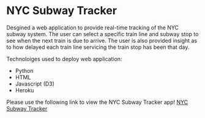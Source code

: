 # NYC Subway Tracker

Desgined a web application to provide real-time tracking of the NYC subway system. The user can select a specific train line and subway stop to see when the next train is due to arrive. The user is also provided insight as to how delayed each train line servicing the train stop has been that day. 

Technoloiges used to deploy web application:
- Python
- HTML
- Javascript (D3)
- Heroku 

Please use the following link to view the NYC Subway Tracker app!
[NYC Subway Tracker](https://mta-subway-tracker.herokuapp.com/)